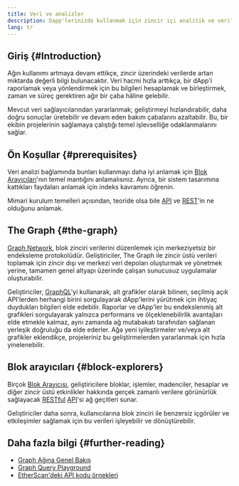 ```yaml
---
title: Veri ve analizler
description: Dapp'lerinizde kullanmak için zincir içi analitik ve veriler nasıl elde edilir
lang: tr
---
```


## Giriş {#Introduction}

Ağın kullanımı artmaya devam ettikçe, zincir üzerindeki verilerde artan miktarda değerli bilgi bulunacaktır. Veri hacmi hızla arttıkça, bir dApp'i raporlamak veya yönlendirmek için bu bilgileri hesaplamak ve birleştirmek, zaman ve süreç gerektiren ağır bir çaba hâline gelebilir.

Mevcut veri sağlayıcılarından yararlanmak; geliştirmeyi hızlandırabilir, daha doğru sonuçlar üretebilir ve devam eden bakım çabalarını azaltabilir. Bu, bir ekibin projelerinin sağlamaya çalıştığı temel işlevselliğe odaklanmalarını sağlar.

## Ön Koşullar {#prerequisites}

Veri analizi bağlamında bunları kullanmayı daha iyi anlamak için [Blok Arayıcıları](/developers/docs/data-and-analytics/block-explorers/)'nın temel mantığını anlamalısınız. Ayrıca, bir sistem tasarımına kattıkları faydaları anlamak için <GlossaryTooltip termKey="index">indeks</GlossaryTooltip> kavramını öğrenin.

Mimari kurulum temelleri açısından, teoride olsa bile [API](https://www.wikipedia.org/wiki/API) ve [REST](https://www.wikipedia.org/wiki/Representational_state_transfer)'in ne olduğunu anlamak.

## The Graph {#the-graph}

[Graph Network](https://thegraph.com/), blok zinciri verilerini düzenlemek için merkeziyetsiz bir endeksleme protokolüdür. Geliştiriciler, The Graph ile zincir üstü verileri toplamak için zincir dışı ve merkezi veri depoları oluşturmak ve yönetmek yerine, tamamen genel altyapı üzerinde çalışan sunucusuz uygulamalar oluşturabilir.

Geliştiriciler, [GraphQL](https://graphql.org/)'yi kullanarak, alt grafikler olarak bilinen, seçilmiş açık API'lerden herhangi birini sorgulayarak dApp'lerini yürütmek için ihtiyaç duydukları bilgileri elde edebilir. Raporlar ve dApp'ler bu endekslenmiş alt grafikleri sorgulayarak yalnızca performans ve ölçeklenebilirlik avantajları elde etmekle kalmaz, aynı zamanda ağ mutabakatı tarafından sağlanan yerleşik doğruluğu da elde ederler. Ağa yeni iyileştirmeler ve/veya alt grafikler eklendikçe, projeleriniz bu geliştirmelerden yararlanmak için hızla yinelenebilir.

## Blok arayıcıları {#block-explorers}

Birçok [Blok Arayıcısı](/developers/docs/data-and-analytics/block-explorers/), geliştiricilere bloklar, işlemler, madenciler, hesaplar ve diğer zincir üstü etkinlikler hakkında gerçek zamanlı verilere görünürlük sağlayacak [RESTful](https://www.wikipedia.org/wiki/Representational_state_transfer) [API](https://www.wikipedia.org/wiki/API)'si ağ geçitleri sunar.

Geliştiriciler daha sonra, kullanıcılarına <GlossaryTooltip termKey="blockchain">blok zinciri</GlossaryTooltip> ile benzersiz içgörüler ve etkileşimler sağlamak için bu verileri işleyebilir ve dönüştürebilir.

## Daha fazla bilgi {#further-reading}

- [Graph Ağına Genel Bakış](https://thegraph.com/docs/en/about/network/)
- [Graph Query Playground](https://thegraph.com/explorer/subgraph/graphprotocol/graph-network-mainnet?version=current)
- [EtherScan'deki API kodu örnekleri](https://etherscan.io/apis#contracts)
